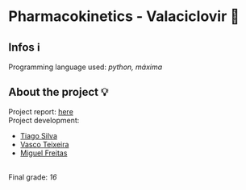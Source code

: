 # Pharmacokinetics - Valaciclovir :pill:
## Infos :information_source:
Programming language used: <em> python, máxima</em>


## About the project :bulb:
Project report: <a href="https://github.com/TiagoCaldaSilva/FEUP-MNUM/blob/master/Projeto/Farmaco-cin%C3%A9tica%20-%20Valaciclovir%2029.pdf">here</a><br>
Project development:
<ul>
  <li><a href="https://github.com/TiagoCaldaSilva">Tiago Silva</a></li>
  <li><a href="https://github.com/vteixeira95">Vasco Teixeira</a></li>
  <li><a href="https://github.com/Poodlers">Miguel Freitas</a></li>
</ul>
<br>
Final grade: <em>16</em>
